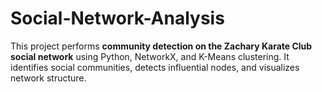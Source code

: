 # Social-Network-Analysis
This project performs **community detection on the Zachary Karate Club social network** using Python, NetworkX, and K-Means clustering. It identifies social communities, detects influential nodes, and visualizes network structure.
